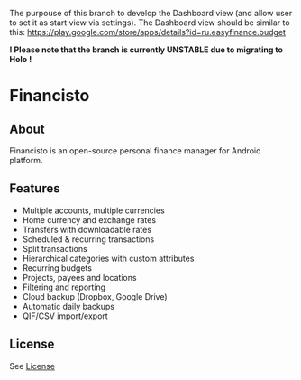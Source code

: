 The purpouse of this branch to develop the Dashboard view (and allow user to set it as start view via settings). The Dashboard view should be similar to this: https://play.google.com/store/apps/details?id=ru.easyfinance.budget

**! Please note that the branch is currently UNSTABLE due to migrating to Holo !**

# Financisto

## About

Financisto is an open-source personal finance manager for Android platform.

## Features

- Multiple accounts, multiple currencies 
- Home currency and exchange rates
- Transfers with downloadable rates
- Scheduled & recurring transactions
- Split transactions
- Hierarchical categories with custom attributes
- Recurring budgets
- Projects, payees and locations
- Filtering and reporting
- Cloud backup (Dropbox, Google Drive)
- Automatic daily backups
- QIF/CSV import/export

## License

See [License](license.txt)
